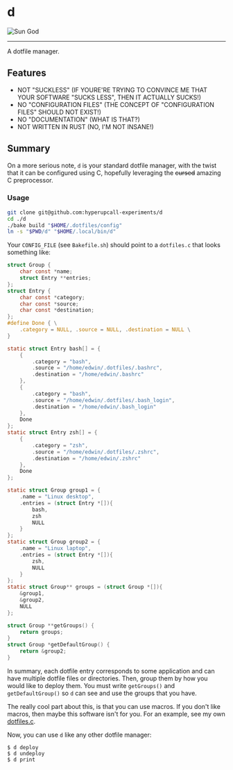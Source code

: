 # d

![Sun God](./assets/sun-god.png)

---

A dotfile manager.

## Features

- NOT "SUCKLESS" (IF YOURE'RE TRYING TO CONVINCE ME THAT YOUR SOFTWARE "SUCKS LESS",
  THEN IT ACTUALLY SUCKS!)
- NO "CONFIGURATION FILES" (THE CONCEPT OF "CONFIGURATION FILES" SHOULD NOT
  EXIST!)
- NO "DOCUMENTATION" (WHAT IS THAT?)
- NOT WRITTEN IN RUST (NO, I'M NOT INSANE!)

## Summary

On a more serious note, `d` is your standard dotfile manager, with the twist
that it can be configured using C, hopefully leveraging the ~~cursed~~ amazing C
preprocessor.

### Usage

```bash
git clone git@github.com:hyperupcall-experiments/d
cd ./d
./bake build "$HOME/.dotfiles/config"
ln -s "$PWD/d" "$HOME/.local/bin/d"
```

Your `CONFIG_FILE` (see `Bakefile.sh`) should point to a `dotfiles.c` that looks something like:

```c
struct Group {
	char const *name;
	struct Entry **entries;
};
struct Entry {
	char const *category;
	char const *source;
	char const *destination;
};
#define Done { \
	.category = NULL, .source = NULL, .destination = NULL \
}

static struct Entry bash[] = {
	{
		.category = "bash",
		.source = "/home/edwin/.dotfiles/.bashrc",
		.destination = "/home/edwin/.bashrc"
	},
	{
		.category = "bash",
		.source = "/home/edwin/.dotfiles/.bash_login",
		.destination = "/home/edwin/.bash_login"
	},
	Done
};
static struct Entry zsh[] = {
	{
		.category = "zsh",
		.source = "/home/edwin/.dotfiles/.zshrc",
		.destination = "/home/edwin/.zshrc"
	},
	Done
};

static struct Group group1 = {
	.name = "Linux desktop",
	.entries = (struct Entry *[]){
		bash,
		zsh
		NULL
	}
};
static struct Group group2 = {
	.name = "Linux laptop",
	.entries = (struct Entry *[]){
		zsh,
		NULL
	}
};
static struct Group** groups = (struct Group *[]){
	&group1,
	&group2,
	NULL
};

struct Group **getGroups() {
	return groups;
}
struct Group *getDefaultGroup() {
	return &group2;
}
```

In summary, each dotfile entry corresponds to some application and can have multiple dotfile files or directories. Then, group them by how you would like to deploy them. You must write `getGroups()` and `getDefaultGroup()` so `d` can see and use the groups that you have.

The really cool part about this, is that you can use macros. If you don't like
macros, then maybe this software isn't for you. For an example, see my own
[dotfiles.c](https://github.com/hyperupcall/dotfiles/blob/trunk/os-unix/data/dotfiles.c).

Now, you can use `d` like any other dotfile manager:

```console
$ d deploy
$ d undeploy
$ d print
```
